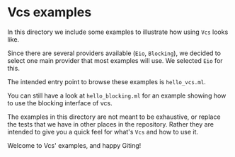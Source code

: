# Vcs examples

In this directory we include some examples to illustrate how using `Vcs` looks like.

Since there are several providers available (`Eio`, `Blocking`), we decided to select one main provider that most examples will use. We selected `Eio` for this.

The intended entry point to browse these examples is `hello_vcs.ml`.

You can still have a look at `hello_blocking.ml` for an example showing how to use the blocking interface of vcs.

The examples in this directory are not meant to be exhaustive, or replace the tests that we have in other places in the repository. Rather they are intended to give you a quick feel for what's `Vcs` and how to use it.

Welcome to Vcs' examples, and happy Giting!
